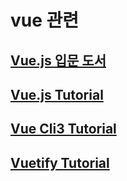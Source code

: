 # vue 관련

## [Vue.js 입문 도서](https://github.com/eceris/study/blob/master/vuejs/vuejs.md)

## [Vue.js Tutorial](https://github.com/eceris/study/blob/master/vuejs/vue_js_tutorial.md)

## [Vue Cli3 Tutorial](https://github.com/eceris/study/blob/master/vuejs/vue_cli3_tutorial.md)

## [Vuetify Tutorial](https://github.com/eceris/study/blob/master/vuejs/vuetify_tutorial.md)


